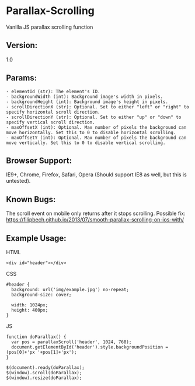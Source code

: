 # Parallax-Scrolling
Vanilla JS parallax scrolling function

## Version:
1.0

## Params:
```
- elementId (str): The element's ID.
- backgroundWidth (int): Background image's width in pixels.
- backgroundHeight (int): Background image's height in pixels.
- scrollDirectionX (str): Optional. Set to either "left" or "right" to specify horizontal scroll direction.
- scrollDirectionY (str): Optional. Set to either "up" or "down" to specify vertical scroll direction.
- maxOffsetX (int): Optional. Max number of pixels the background can move horizontally. Set this to 0 to disable horizontal scrolling.
- maxOffsetY (int): Optional. Max number of pixels the background can move vertically. Set this to 0 to disable vertical scrolling.
```

## Browser Support:
IE9+, Chrome, Firefox, Safari, Opera (Should support IE8 as well, but this is untested).

## Known Bugs:
The scroll event on mobile only returns after it stops scrolling. Possible fix: https://filipbech.github.io/2013/07/smooth-parallax-scrolling-on-ios-with/

## Example Usage:
HTML
```
<div id="header"></div>
```

CSS
```
#header {
  background: url('img/example.jpg') no-repeat;
  background-size: cover;

  width: 1024px;
  height: 400px;
}
```

JS
```
function doParallax() {
  var pos = parallaxScroll('header', 1024, 768);
  document.getElementById('header').style.backgroundPosition = (pos[0]+'px '+pos[1]+'px');
}

$(document).ready(doParallax);
$(window).scroll(doParallax);
$(window).resize(doParallax);
```
